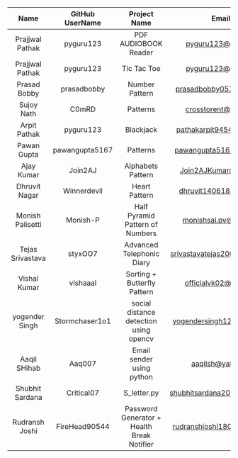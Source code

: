 |       Name       | GitHub UserName |              Project Name              |           Email Id            |
| :--------------: | :-------------: | :------------------------------------: | :---------------------------: |
| Prajjwal Pathak  |    pyguru123    |          PDF AUDIOBOOK Reader          |      pyguru123@gmail.com      |
| Prajjwal Pathak  |    pyguru123    |              Tic Tac Toe               |      pyguru123@gmail.com      |
|   Prasad Bobby   |   prasadbobby   |             Number Pattern             |   prasadbobby057@gmail.com    |
|    Sujoy Nath    |      C0mRD      |                Patterns                |     crosstorent@gmail.com     |
|   Arpit Pathak   |    pyguru123    |               Blackjack                |   pathakarpit9454@gmail.com   |
|   Pawan Gupta    | pawangupta5167  |                Patterns                |   pawangupta5167@gmail.com    |
|    Ajay Kumar    |     Join2AJ     |           Alphabets Pattern            |    Join2AJKumar@gmail.com     |
|  Dhruvit Nagar   |   Winnerdevil   |             Heart Pattern              |    dhruvit140618@gmail.com    |
| Monish Palisetti |    Monish-P     |    Half Pyramid Pattern of Numbers     |    monishsai.pv@gmail.com     |
| Tejas Srivastava |     styxOO7     |       Advanced Telephonic Diary        | srivastavatejas2002@gmail.com |
|   Vishal Kumar   |    vishaaal     |      Sorting + Butterfly Pattern       |    officialvk02@gmail.com     |
|  yogender Singh  | Stormchaser1o1  | social distance detection using opencv |  yogendersingh126@gmail.com   |
|   Aaqil SHihab   |     Aaq007      |       Email sender using python        |       aaqilsh@yahoo.com       |
|  Shubhit Sardana |    Critical07   |               S_letter.py              |  shubhitsardana2002@gmail.com |
|Rudransh Joshi               |FireHead90544                      |Password Generator + Health Break Notifier   |rudranshjoshi1806@gmail.com|

